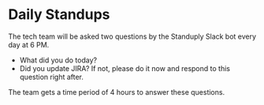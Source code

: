 # Daily Standups

The tech team will be asked two questions by the Standuply Slack bot every day at 6 PM.
* What did you do today?
* Did you update JIRA? If not, please do it now and respond to this question right after.

The team gets a time period of 4 hours to answer these questions.